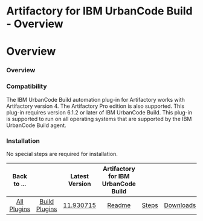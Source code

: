 
Artifactory for IBM UrbanCode Build - Overview
==============================================

# Overview



### Overview




 


### Compatibility


The IBM UrbanCode Build automation plug-in for Artifactory works with Artifactory version 4. The Artifactory Pro edition is also supported. This plug-in requires version 6.1.2 or later of IBM UrbanCode Build. This plug-in is supported to run on all operating systems that are supported by the IBM UrbanCode Build agent.


### Installation


No special steps are required for installation.




|Back to ...||Latest Version|Artifactory for IBM UrbanCode Build |||
| :---: | :---: | :---: | :---: | :---: | :---: |
|[All Plugins](../../index.md)|[Build Plugins](../README.md)|[11.930715](https://raw.githubusercontent.com/UrbanCode/IBM-UCB-PLUGINS/main/files/Artifactory/Artifactory-11.930715.zip)|[Readme](README.md)|[Steps](steps.md)|[Downloads](downloads.md)|
